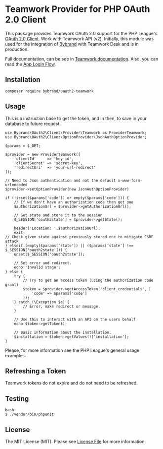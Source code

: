 # Teamwork Provider for PHP OAuth 2.0 Client

This package provides Teamwork OAuth 2.0 support for the PHP League's [OAuth 2.0 Client](https://github.com/thephpleague/oauth2-client). Work with Teamwork API (v2). Initially, this module was used for the integration of [Bybrand](https://www.bybrand.io) with Teamwork Desk and is in production.

Full documentation, can be see in [Teamwork documentation](https://developer.teamwork.com/). Also, you can read the [App Login Flow](https://developer.teamwork.com/guides/how-to-authenticate-via-app-login-flow/).

## Installation
```
composer require bybrand/oauth2-teamwork
```

## Usage
This is a instruction base to get the token, and in then, to save in your database to future request.

```
use Bybrand\OAuth2\Client\Provider\Teamwork as ProviderTeamwork;
use Bybrand\OAuth2\Client\OptionProvider\JsonAuthOptionProvider;

$params = $_GET;

$provider = new ProviderTeamwork([
    'clientId'     => 'key-id',
    'clientSecret' => 'secret-key',
    'redirectUri'  => 'your-url-redirect'
]);

// Need to Json authentication and not the default x-www-form-urlencoded
$provider->setOptionProvider(new JsonAuthOptionProvider)

if (!isset($params['code']) or empty($params['code'])) {
    // If we don't have an authorization code then get one
    $authorizationUrl = $provider->getAuthorizationUrl();

    // Get state and store it to the session
    $_SESSION['oauth2state'] = $provider->getState();

    header('Location: '.$authorizationUrl);
    exit;
// Check given state against previously stored one to mitigate CSRF attack
} elseif (empty($params['state']) || ($params['state'] !== $_SESSION['oauth2state'])) {
    unset($_SESSION['oauth2state']);

    // Set error and redirect.
    echo 'Invalid stage';
} else {
    try {
        // Try to get an access token (using the authorization code grant)
        $token = $provider->getAccessToken('client_credentials', [
            'code' => $params['code']
        ]);
    } catch (\Exception $e) {
        // Error, make redirect or message.
    }

    // Use this to interact with an API on the users behalf
    echo $token->getToken();

    // Basic information about the installation.
    $installation = $token->getValues()['installation'];
}
```
Please, for more information see the PHP League's general usage examples.

## Refreshing a Token
Teamwork tokens do not expire and do not need to be refreshed.

## Testing

```
bash
$ ./vendor/bin/phpunit
```

## License

The MIT License (MIT). Please see [License File](https://github.com/bybrand/oauth2-teamwork/blob/master/LICENSE) for more information.
